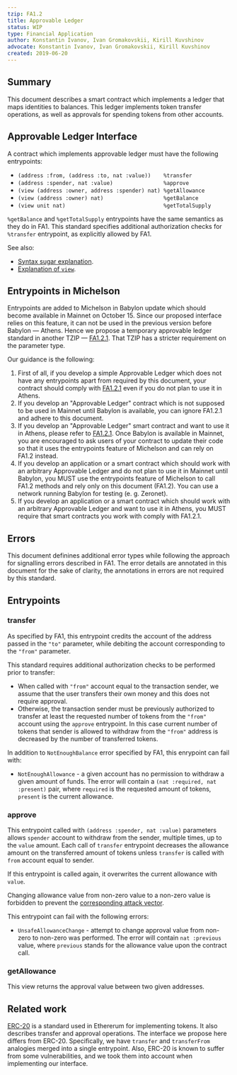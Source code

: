 ```yaml
---
tzip: FA1.2
title: Approvable Ledger
status: WIP
type: Financial Application
author: Konstantin Ivanov, Ivan Gromakovskii, Kirill Kuvshinov
advocate: Konstantin Ivanov, Ivan Gromakovskii, Kirill Kuvshinov
created: 2019-06-20
---
```


## Summary

This document describes a smart contract which implements a ledger that maps
identities to balances. This ledger implements token transfer operations,
as well as approvals for spending tokens from other accounts.

## Approvable Ledger Interface

A contract which implements approvable ledger must have the following entrypoints:
* `(address :from, (address :to, nat :value))    %transfer`
* `(address :spender, nat :value)                %approve`
* `(view (address :owner, address :spender) nat) %getAllowance`
* `(view (address :owner) nat)                   %getBalance`
* `(view unit nat)                               %getTotalSupply`

`%getBalance` and `%getTotalSupply` entrypoints have the same semantics as they do in FA1.
This standard specifies additional authorization checks for `%transfer` entrypoint, as explicitly allowed by FA1.

See also:
* [Syntax sugar explanation](./A1.md#pairs-and-ors-syntax-sugar).
* [Explanation of `view`](./A1.md#view-entry-points).

## Entrypoints in Michelson

Entrypoints are added to Michelson in Babylon update which should become available in Mainnet on October 15.
Since our proposed interface relies on this feature, it can not be used in the previous version before Babylon — Athens.
Hence we propose a temporary approvable ledger standard in another TZIP — [FA1.2.1](./FA1.2.1.md).
That TZIP has a stricter requirement on the parameter type.

Our guidance is the following:
1. First of all, if you develop a simple Approvable Ledger which does not have any entrypoints apart from required by this document,
your contract should comply with [FA1.2.1](./FA1.2.1.md) even if you do not plan to use it in Athens.
2. If you develop an "Approvable Ledger" contract which is not supposed to be used in Mainnet until Babylon is available, you can ignore FA1.2.1 and adhere to this document.
3. If you develop an "Approvable Ledger" smart contract and want to use it in Athens, please refer to [FA1.2.1](./FA1.2.1.md).
Once Babylon is available in Mainnet, you are encouraged to ask users of your contract to update their code so that it uses the entrypoints feature of Michelson and can rely on FA1.2 instead.
4. If you develop an application or a smart contract which should work with an arbitrary Approvable Ledger and do not plan to use it in Mainnet until Babylon, you MUST use the entrypoints feature of Michelson to call FA1.2 methods and rely only on this document (FA1.2).
You can use a network running Babylon for testing (e. g. Zeronet).
5. If you develop an application or a smart contract which should work with an arbitrary Approvable Ledger and want to use it in Athens, you MUST require that smart contracts you work with comply with FA1.2.1.

## Errors

This document definines additional error types while following the approach for signalling errors described in FA1.
The error details are annotated in this document for the sake of clarity, the annotations in errors are not required by this standard.

## Entrypoints

### transfer

As specified by FA1, this entrypoint credits the account of the address passed in the
`"to"` parameter, while debiting the account corresponding to the `"from"` parameter.

This standard requires additional authorization checks to be performed prior to transfer:
* When called with `"from"` account equal to the transaction sender, we assume that
the user transfers their own money and this does not require approval.
* Otherwise, the transaction sender must be previously authorized to transfer at least the requested number of tokens from the `"from"` account using the `approve` entrypoint.
In this case current number of tokens that sender is allowed to withdraw from the `"from"` address is decreased by the number of transferred tokens.

In addition to `NotEnoughBalance` error specified by FA1, this enrypoint can fail with:
* `NotEnoughAllowance` - a given account has no permission to withdraw a given
amount of funds. The error will contain a `(nat :required, nat :present)` pair,
where `required` is the requested amount of tokens, `present` is the current allowance.

### approve

This entrypoint called with `(address :spender, nat :value)`
parameters allows `spender` account to withdraw from the sender, multiple times,
up to the `value` amount.
Each call of `transfer` entrypoint decreases the allowance amount on the transferred amount of tokens unless `transfer` is called with `from` account equal to sender.

If this entrypoint is called again, it overwrites the current allowance
with `value`.

Changing allowance value from non-zero value to a non-zero value is
forbidden to prevent the [corresponding attack vector](https://docs.google.com/document/d/1YLPtQxZu1UAvO9cZ1O2RPXBbT0mooh4DYKjA_jp-RLM).

This entrypoint can fail with the following errors:
* `UnsafeAllowanceChange` - attempt to change approval value from non-zero to
non-zero was performed. The error will contain `nat :previous` value, where
`previous` stands for the allowance value upon the contract call.

### getAllowance

This view returns the approval value between two given addresses.

## Related work

[ERC-20](https://eips.ethereum.org/EIPS/eip-20) is a standard used in Ethererum for implementing tokens.
It also describes transfer and approval operations.
The interface we propose here differs from ERC-20. Specifically, we have `transfer`
and `transferFrom` analogies merged into a single entrypoint.
Also, ERC-20 is known to suffer from some vulnerabilities, and we took them into
account when implementing our interface.
